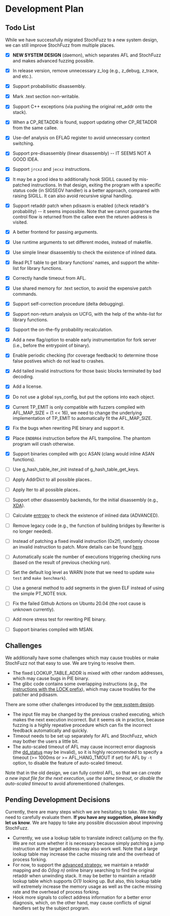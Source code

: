 # Development Plan

## Todo List

While we have successfully migrated StochFuzz to a new system design, we can still improve StochFuzz from multiple places.

+ [x] __NEW SYSTEM DESIGN__ (daemon), which separates AFL and StochFuzz and makes advanced fuzzing possible.
+ [x] In release version, remove unnecessary z\_log (e.g., z\_debug, z\_trace, and etc.).
+ [x] Support probabilisitic disassembly.
+ [x] Mark .text section non-writable.
+ [x] Support C++ exceptions (via pushing the original ret\_addr onto the stack).
+ [x] When a CP\_RETADDR is found, support updating other CP\_RETADDR from the same callee.
+ [x] Use-def analysis on EFLAG register to avoid unnecessary context switching.
+ [x] Support pre-disassembly (linear disassembly) -- IT SEEMS NOT A GOOD IDEA.
+ [x] Support `jrcxz` and `jecxz` instructions.
+ [x] It may be a good idea to additionally hook SIGILL caused by mis-patched instructions. In that design, exiting the program with a specific status code (in SIGSEGV handler) is a better approach, compared with raising SIGILL. It can also avoid recursive signal handling.
+ [x] Support retaddr patch when pdisasm is enabled (check retaddr's probability) -- it seems impossible. Note that we cannot guarantee the control flow is returned from the callee even the returen address is visited.
+ [x] A better frontend for passing arguments.
+ [x] Use runtime arguments to set different modes, instead of makefile.
+ [x] Use simple linear disassembly to check the existence of inlined data.
+ [x] Read PLT table to get library functions' names, and support the white-list for library functions.
+ [x] Correctly handle timeout from AFL.
+ [x] Use shared memory for .text section, to avoid the expensive patch commands.
+ [x] Support self-correction procedure (delta debugging).
+ [x] Support non-return analysis on UCFG, with the help of the white-list for library functions.
+ [x] Support the on-the-fly probability recalculation.
+ [x] Add a new flag/option to enable early instrumentation for fork server (i.e., before the entrypoint of binary).
+ [x] Enable periodic checking (for coverage feedback) to determine those false postives which do not lead to crashes.
+ [x] Add tailed invalid instructions for those basic blocks terminated by bad decoding.
+ [x] Add a license.
+ [x] Do not use a global sys\_config, but put the options into each object.
+ [x] Current TP\_EMIT is only compatible with fuzzers compiled with AFL\_MAP\_SIZE = (1 << 16), we need to change the underlying implementation of TP\_EMIT to automatically fit the AFL\_MAP\_SIZE.
+ [x] Fix the bugs when rewriting PIE binary and support it.
+ [x] Place `ENDBR64` instruction before the AFL trampoline. The phantom program will crash otherwise.
+ [x] Support binaries compiled with gcc ASAN (clang would inline ASAN functions).
+ [ ] Use g\_hash\_table\_iter\_init instead of g\_hash\_table\_get\_keys.
+ [ ] Apply AddrDict to all possible places..
+ [ ] Apply Iter to all possible places..
+ [ ] Support other disassembly backends, for the initial disassembly (e.g., [XDA](https://github.com/CUMLSec/XDA)).
+ [ ] Calculate [entropy](https://github.com/NationalSecurityAgency/ghidra/issues/1035) to check the existence of inlined data (ADVANCED).
+ [ ] Remove legacy code (e.g., the function of building bridges by Rewriter is no longer needed).
+ [ ] Instead of patching a fixed invalid instruction (0x2f), randomly choose an invalid instruction to patch. More details can be found [here](http://ref.x86asm.net/coder64.html).
+ [ ] Automatically scale the number of executions triggering checking runs (based on the result of previous checking run).
+ [ ] Set the default log level as WARN (note that we need to update `make test` and `make benchmark`).
+ [ ] Use a general method to add segments in the given ELF instead of using the simple PT\_NOTE trick.
+ [ ] Fix the failed Github Actions on Ubuntu 20.04 (the root cause is unknown currently).
+ [ ] Add more stress test for rewriting PIE binary.
+ [ ] Support binaries compiled with MSAN.


## Challenges

We additionally have some challenges which may cause troubles or make StochFuzz not that easy to use. We are trying to resolve them.

+ The fixed LOOKUP\_TABLE\_ADDR is mixed with other random addresses, which may cause bugs in PIE binary.
+ The glibc code contains some overlapping instructions (e.g., the [instructions with the LOCK prefix](https://code.woboq.org/userspace/glibc/sysdeps/x86/atomic-machine.h.html#_M/__arch_c_compare_and_exchange_val_8_acq)), which may cause troubles for the patcher and pdisasm.

There are some other challenges introduced by the [new system design](system.md).

+ The input file may be changed by the previous crashed executing, which makes the next execution incorrect. But it seems ok in practice, because fuzzing is a highly repeative procedure which can fix the incorrect feedback automatically and quickly.
+ Timeout needs to be set up separately for AFL and StochFuzz, which may bother the users a little bit.
+ The auto-scaled timeout of AFL may cause incorrect error diagnosis (the [dd\_status](https://github.com/ZhangZhuoSJTU/StochFuzz/blob/master/src/diagnoser.h#L91) may be invalid), so it is highly recommended to specify a timeout (>= 1000ms or >= AFL\_HANG\_TMOUT if set) for AFL by `-t` option, to disable the feature of auto-scaled timeout.

Note that in the old design, we can fully control AFL, so that we can _create a new input file for the next execution_, _use the same timeout_, or _disable the auto-scaled timeout_ to avoid aforementioned challenges.

## Pending Development Decisions

Currently, there are many steps which we are hesitating to take. We may need to carefully evaluate them. __If you have any suggestion, please kindly let us know__. We are happy to take any possible discussion about improving StochFuzz.

+ Currently, we use a lookup table to translate indirect call/jump on the fly. We are not sure whether it is necessary because simply patching a jump instruction at the target address may also work well. Note that a large lookup table may increase the cache missing rate and the overhead of process forking.
+ For now, to support the [advanced strategy](https://github.com/ZhangZhuoSJTU/StochFuzz#advanced-usage), we maintain a retaddr mapping and do _O(log n)_ online binary searching to find the original retaddr when unwinding stack. It may be better to maintain a retaddr lookup table which supports _O(1)_ looking up. But also, this lookup table will extremely increase the memory usage as well as the cache missing rate and the overhead of process forking.
+ Hook more signals to collect address information for a better error diagnosis, which, on the other hand, may cause conflicts of signal handlers set by the subject program.
